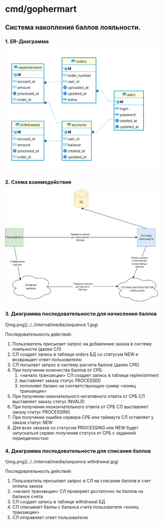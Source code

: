 # cmd/gophermart

## Система накопления баллов лояльности.

### 1. ER-Диаграмма

![img.png](../../internal/media/er_diagram.png)

### 2. Схема взаимодействия

![img.png](../../internal/media/interactions.jpg)

### 3. Диаграмма последовательности для начисления баллов

![img.png](../../internal/media/sequence 1.jpg)

Последовательность действий:
 1. Пользователь присылает запрос на добавление заказа в систему лояльности (далее СЛ)
 2. СЛ создает запись в таблице orders БД со статусом NEW и возвращает ответ пользователю 
 3. СЛ посылает запрос в систему расчета баллов (далее СРБ)
 4. При получении количества баллов от СРБ:
    1. <начало транзакции> СЛ создает запись в таблице replenishment 
    2. выставляет заказу статус PROCESSED  
    3. пополняет баланс на соответствующую сумму <конец транзакции>
 5. При получении окончательного негативного ответа от СРБ СЛ выставляет заказу статус INVALID
 6. При получении неокончательного ответа от СРБ СЛ выставляет заказу статус PROCESSING 
 7. При получении ошибки сервера СРБ или таймаута СЛ оставляет у заказа статус NEW
 8. Для всех заказов со статусом PROCESSING или NEW будет запускаться сервис получения статуса от СРБ с заданной периодичностью

### 4. Диаграмма последовательности для списания баллов

![img.png](../../internal/media/sequence withdrawal.jpg)

Последовательность действий:
1. Пользователь присылает запрос в СЛ на списание баллов в счет оплаты заказа 
2. <начало транзакции> СЛ проверяет достаточно ли баллов на балансе счета
3. СЛ создает запись в таблице withdrawal БД 
4. СЛ списывает баллы с баланса счета пользователя <конец транзакции>
5. СЛ отправляет ответ пользователю